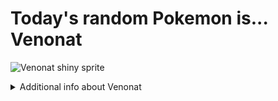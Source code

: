 # Today's random Pokemon is... Venonat

![Venonat shiny sprite](https://raw.githubusercontent.com/PokeAPI/sprites/master/sprites/pokemon/shiny/48.png)

<details>
<summary>Additional info about Venonat</summary>

| srpite type | image |
|------|------|
| back_default | ![Venonat back_default sprite](https://raw.githubusercontent.com/PokeAPI/sprites/master/sprites/pokemon/back/48.png) |
| back_shiny | ![Venonat back_shiny sprite](https://raw.githubusercontent.com/PokeAPI/sprites/master/sprites/pokemon/back/shiny/48.png) |
| front_default | ![Venonat front_default sprite](https://raw.githubusercontent.com/PokeAPI/sprites/master/sprites/pokemon/48.png) | </details>